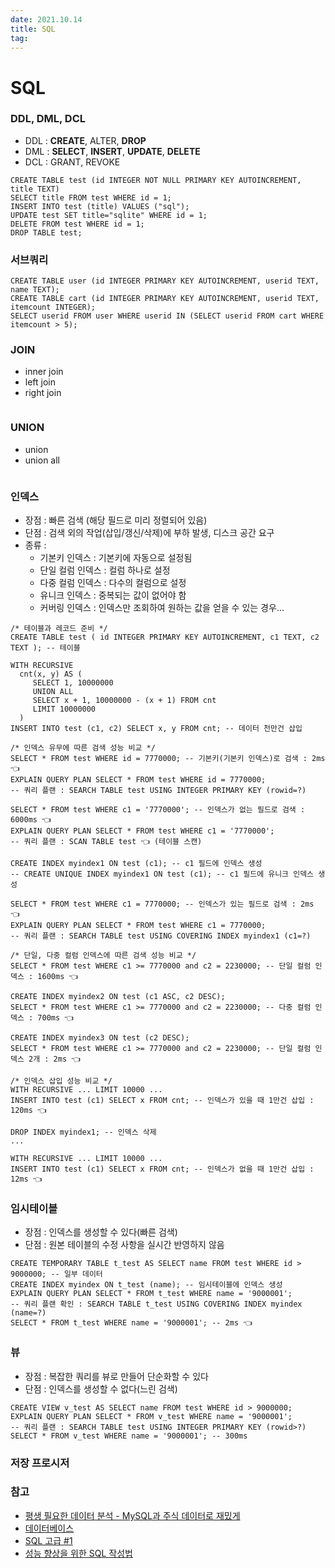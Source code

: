 ```yaml
---
date: 2021.10.14
title: SQL
tag: 
---
```



# SQL



### DDL, DML, DCL

- DDL : **CREATE**, ALTER, **DROP**
- DML : **SELECT**, **INSERT**, **UPDATE**, **DELETE**
- DCL : GRANT, REVOKE

```sqlite
CREATE TABLE test (id INTEGER NOT NULL PRIMARY KEY AUTOINCREMENT, title TEXT)
SELECT title FROM test WHERE id = 1;
INSERT INTO test (title) VALUES ("sql");
UPDATE test SET title="sqlite" WHERE id = 1;
DELETE FROM test WHERE id = 1;
DROP TABLE test;
```



### 서브쿼리

```sqlite
CREATE TABLE user (id INTEGER PRIMARY KEY AUTOINCREMENT, userid TEXT, name TEXT);
CREATE TABLE cart (id INTEGER PRIMARY KEY AUTOINCREMENT, userid TEXT, itemcount INTEGER);
SELECT userid FROM user WHERE userid IN (SELECT userid FROM cart WHERE itemcount > 5);
```



### JOIN

- inner join
- left join
- right join

```sqlite

```



### UNION

- union
- union all

```sqlite

```



### 인덱스

- 장점 : 빠른 검색 (해당 필드로 미리 정렬되어 있음)
- 단점 : 검색 외의 작업(삽입/갱신/삭제)에 부하 발생, 디스크 공간 요구
- 종류 : 
  - 기본키 인덱스 : 기본키에 자동으로 설정됨
  - 단일 컬럼 인덱스 : 컬럼 하나로 설정
  - 다중 컬럼 인덱스 : 다수의 컬럼으로 설정
  - 유니크 인덱스 : 중복되는 값이 없어야 함
  - 커버링 인덱스 : 인덱스만 조회하여 원하는 값을 얻을 수 있는 경우...

```sqlite
/* 테이블과 레코드 준비 */
CREATE TABLE test ( id INTEGER PRIMARY KEY AUTOINCREMENT, c1 TEXT, c2 TEXT ); -- 테이블

WITH RECURSIVE
  cnt(x, y) AS (
	 SELECT 1, 10000000
	 UNION ALL
     SELECT x + 1, 10000000 - (x + 1) FROM cnt
     LIMIT 10000000
  )
INSERT INTO test (c1, c2) SELECT x, y FROM cnt; -- 데이터 천만건 삽입
```

```sqlite
/* 인덱스 유무에 따른 검색 성능 비교 */
SELECT * FROM test WHERE id = 7770000; -- 기본키(기본키 인덱스)로 검색 : 2ms 👈
EXPLAIN QUERY PLAN SELECT * FROM test WHERE id = 7770000; 
-- 쿼리 플랜 : SEARCH TABLE test USING INTEGER PRIMARY KEY (rowid=?)

SELECT * FROM test WHERE c1 = '7770000'; -- 인덱스가 없는 필드로 검색 : 6000ms 👈
EXPLAIN QUERY PLAN SELECT * FROM test WHERE c1 = '7770000'; 
-- 쿼리 플랜 : SCAN TABLE test 👈 (테이블 스캔)

CREATE INDEX myindex1 ON test (c1); -- c1 필드에 인덱스 생성
-- CREATE UNIQUE INDEX myindex1 ON test (c1); -- c1 필드에 유니크 인덱스 생성

SELECT * FROM test WHERE c1 = 7770000; -- 인덱스가 있는 필드로 검색 : 2ms 👈
EXPLAIN QUERY PLAN SELECT * FROM test WHERE c1 = 7770000; 
-- 쿼리 플랜 : SEARCH TABLE test USING COVERING INDEX myindex1 (c1=?)
```

```sqlite
/* 단일, 다중 컬럼 인덱스에 따른 검색 성능 비교 */
SELECT * FROM test WHERE c1 >= 7770000 and c2 = 2230000; -- 단일 컬럼 인덱스 : 1600ms 👈

CREATE INDEX myindex2 ON test (c1 ASC, c2 DESC);
SELECT * FROM test WHERE c1 >= 7770000 and c2 = 2230000; -- 다중 컬럼 인덱스 : 700ms 👈

CREATE INDEX myindex3 ON test (c2 DESC);
SELECT * FROM test WHERE c1 >= 7770000 and c2 = 2230000; -- 단일 컬럼 인덱스 2개 : 2ms 👈
```

```sqlite
/* 인덱스 삽입 성능 비교 */
WITH RECURSIVE ... LIMIT 10000 ...
INSERT INTO test (c1) SELECT x FROM cnt; -- 인덱스가 있을 때 1만건 삽입 : 120ms 👈

DROP INDEX myindex1; -- 인덱스 삭제
...

WITH RECURSIVE ... LIMIT 10000 ...
INSERT INTO test (c1) SELECT x FROM cnt; -- 인덱스가 없을 때 1만건 삽입 : 12ms 👈
```



### 임시테이블

- 장점 : 인덱스를 생성할 수 있다(빠른 검색)
- 단점 : 원본 테이블의 수정 사항을 실시간 반영하지 않음

```sqlite
CREATE TEMPORARY TABLE t_test AS SELECT name FROM test WHERE id > 9000000; -- 일부 데이터
CREATE INDEX myindex ON t_test (name); -- 임시테이블에 인덱스 생성
EXPLAIN QUERY PLAN SELECT * FROM t_test WHERE name = '9000001';
-- 쿼리 플랜 확인 : SEARCH TABLE t_test USING COVERING INDEX myindex (name=?)
SELECT * FROM t_test WHERE name = '9000001'; -- 2ms 👈
```



### 뷰

- 장점 : 복잡한 쿼리를 뷰로 만들어 단순화할 수 있다
- 단점 : 인덱스를 생성할 수 없다(느린 검색)

```sqlite
CREATE VIEW v_test AS SELECT name FROM test WHERE id > 9000000;
EXPLAIN QUERY PLAN SELECT * FROM v_test WHERE name = '9000001';
-- 쿼리 플랜 : SEARCH TABLE test USING INTEGER PRIMARY KEY (rowid>?)
SELECT * FROM v_test WHERE name = '9000001'; -- 300ms
```



### 저장 프로시저



### 참고

- [평생 필요한 데이터 분석 - MySQL과 주식 데이터로 재밌게](https://wikidocs.net/book/6371)
- [데이터베이스](http://tcpschool.com/mysql/DB)
- [SQL 고급 #1](https://aroundck.tistory.com/5184)
- [성능 향상을 위한 SQL 작성법](https://d2.naver.com/helloworld/1155)

